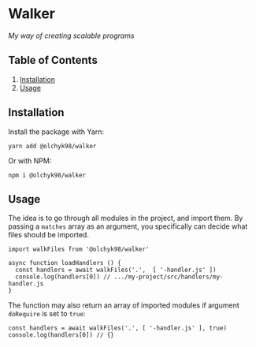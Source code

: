 # Walker
_My way of creating scalable programs_

## Table of Contents

1. [Installation](#installation)
2. [Usage](#usage)

## <a name="installation"></a>Installation
Install the package with Yarn:

```yarn add @olchyk98/walker```

Or with NPM:

```npm i @olchyk98/walker```

## <a name="usage"></a> Usage
The idea is to go through all modules in the project,
and import them. By passing a `matches` array as an argument, you specifically can
decide what files should be imported.

```
import walkFiles from '@olchyk98/walker'

async function loadHandlers () {
  const handlers = await walkFiles('.',  [ '-handler.js' ])
  console.log(handlers[0]) // .../my-project/src/handlers/my-handler.js
}
```

The function may also return an array of imported modules if argument `doRequire` is set to `true`:
```
const handlers = await walkFiles('.', [ '-handler.js' ], true)
console.log(handlers[0]) // {}
```

